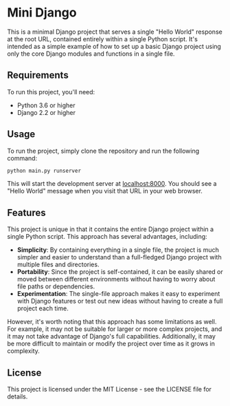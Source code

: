 # Mini Django

This is a minimal Django project that serves a single "Hello World" response at the root URL, contained entirely within a single Python script. It's intended as a simple example of how to set up a basic Django project using only the core Django modules and functions in a single file.

## Requirements

To run this project, you'll need:

- Python 3.6 or higher
- Django 2.2 or higher

## Usage

To run the project, simply clone the repository and run the following command:

```bash
python main.py runserver
```

This will start the development server at [localhost:8000](http://localhost:8000/). You should see a "Hello World" message when you visit that URL in your web browser.

## Features
This project is unique in that it contains the entire Django project within a single Python script. This approach has several advantages, including:

- **Simplicity**: By containing everything in a single file, the project is much simpler and easier to understand than a full-fledged Django project with multiple files and directories.
- **Portability**: Since the project is self-contained, it can be easily shared or moved between different environments without having to worry about file paths or dependencies.
- **Experimentation**: The single-file approach makes it easy to experiment with Django features or test out new ideas without having to create a full project each time.

However, it's worth noting that this approach has some limitations as well. For example, it may not be suitable for larger or more complex projects, and it may not take advantage of Django's full capabilities. Additionally, it may be more difficult to maintain or modify the project over time as it grows in complexity.

## License
This project is licensed under the MIT License - see the LICENSE file for details.
